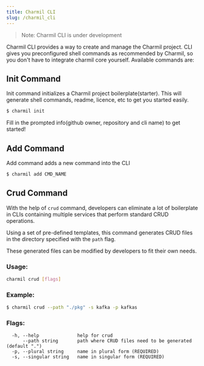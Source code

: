 ```yaml
---
title: Charmil CLI
slug: /charmil_cli
---
```


> Note: Charmil CLI is under development

Charmil CLI provides a way to create and manage the Charmil project.  CLI gives you preconfigured shell commands as recommended by Charmil, so you don't have to integrate charmil core yourself. Available commands are:

## Init Command
Init command initializes a Charmil project boilerplate(starter). This will generate shell commands, readme, licence, etc to get you started easily.
```bash
$ charmil init
```
Fill in the prompted info(github owner, repository and cli name) to get started!

## Add Command
Add command adds a new command into the CLI
```bash
$ charmil add CMD_NAME
```

## Crud Command
With the help of `crud` command, developers can eliminate a lot of boilerplate in CLIs containing multiple services that perform standard CRUD operations.

Using a set of pre-defined templates, this command generates CRUD files in the directory specified with the `path` flag.

These generated files can be modified by developers to fit their own needs.

### Usage:
```bash
charmil crud [flags]
```

### Example:
```bash
$ charmil crud --path "./pkg" -s kafka -p kafkas
```

### Flags:
```
  -h, --help              help for crud
      --path string       path where CRUD files need to be generated (default ".")
  -p, --plural string     name in plural form (REQUIRED)
  -s, --singular string   name in singular form (REQUIRED)
```
